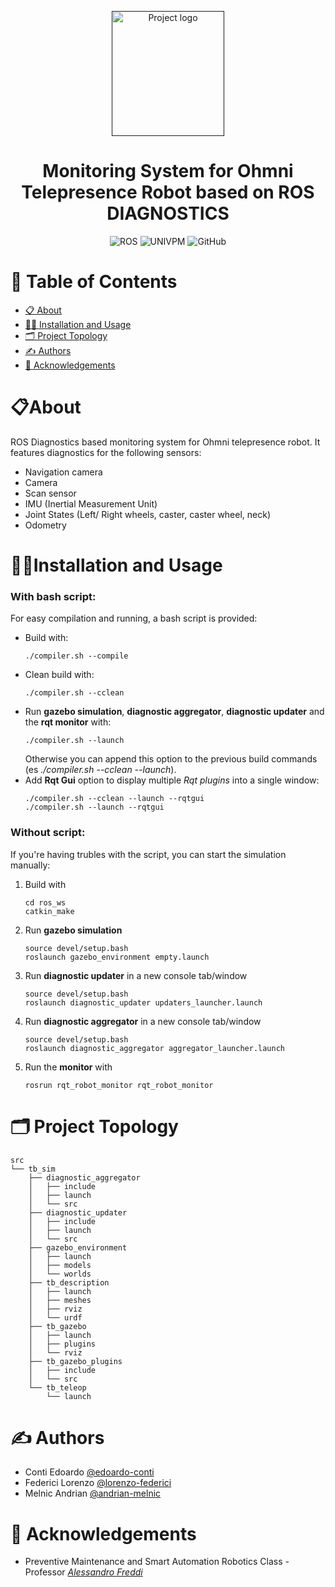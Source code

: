 <p align="center">
  <a href="" rel="noopener">
  <img width=180px height=200px src="https://i.imgur.com/jrRtO9Z.png" alt="Project logo"></a>
</p>

<h1 align="center">Monitoring System for Ohmni Telepresence Robot based on ROS DIAGNOSTICS</br><sub></sub></h1>

<div align="center">
  
![ROS](https://img.shields.io/ros/v/melodic/diagnostics)
![UNIVPM](https://img.shields.io/badge/organization-UNIVPM-red)
![GitHub](https://img.shields.io/github/license/SasageyoOrg/ohmni-bot-diagnostics?color=green)
</div>

# 📝 Table of Contents
- [📋 About ](#about-)
- [👩‍💻 Installation and Usage ](#installation-and-usage-)
- [🗂 Project Topology ](#-project-topology-)
- [✍️ Authors ](#️-authors-)
- [🎉 Acknowledgements ](#-acknowledgements-)

# 📋About <a name = "about"></a>

ROS Diagnostics based monitoring system for Ohmni telepresence robot. It features
diagnostics for the following sensors:
- Navigation camera
- Camera
- Scan sensor
- IMU (Inertial Measurement Unit)
- Joint States (Left/ Right wheels, caster, caster wheel, neck)
- Odometry 


# 👩‍💻Installation and Usage <a name="ins-usage"></a>

### With bash script:
For easy compilation and running, a bash script is provided:

- Build with:
    ```
    ./compiler.sh --compile
    ```
- Clean build with: 
    ```
    ./compiler.sh --cclean
    ```
- Run **gazebo simulation**, **diagnostic aggregator**, **diagnostic updater** and the **rqt monitor** with: 
    ```
    ./compiler.sh --launch
    ```
    Otherwise you can append this option to the previous build commands (es *./compiler.sh --cclean --launch*).
- Add **Rqt Gui** option to display multiple *Rqt plugins* into a single window:
    ```
    ./compiler.sh --cclean --launch --rqtgui
    ./compiler.sh --launch --rqtgui
    ```
### Without script:
If you're having trubles with the script, you can start the simulation manually:

1. Build with
    ```
    cd ros_ws
    catkin_make
    ```
2. Run **gazebo simulation**
    ```
    source devel/setup.bash
    roslaunch gazebo_environment empty.launch
    ```
3. Run **diagnostic updater** in a new console tab/window
    ```
    source devel/setup.bash
    roslaunch diagnostic_updater updaters_launcher.launch 
    ```
4. Run **diagnostic aggregator** in a new console tab/window
    ```
    source devel/setup.bash
    roslaunch diagnostic_aggregator aggregator_launcher.launch
    ```
5. Run the **monitor** with
    ```
    rosrun rqt_robot_monitor rqt_robot_monitor 
    ```

# 🗂 Project Topology <a name="project-topology"></a>
```
src
└── tb_sim
    ├── diagnostic_aggregator
    │   ├── include
    │   ├── launch
    │   └── src
    ├── diagnostic_updater
    │   ├── include
    │   ├── launch
    │   └── src
    ├── gazebo_environment
    │   ├── launch
    │   ├── models
    │   └── worlds
    ├── tb_description
    │   ├── launch
    │   ├── meshes
    │   ├── rviz
    │   └── urdf
    ├── tb_gazebo
    │   ├── launch
    │   ├── plugins
    │   └── rviz
    ├── tb_gazebo_plugins
    │   ├── include
    │   └── src
    └── tb_teleop
        └── launch
```

# ✍️ Authors <a name = "authors"></a>
- Conti Edoardo [@edoardo-conti](https://github.com/edoardo-conti)
- Federici Lorenzo [@lorenzo-federici](https://github.com/lorenzo-federici)
- Melnic Andrian [@andrian-melnic](https://github.com/andrian-melnic)

# 🎉 Acknowledgements <a name = "acknowledgement"></a>
- Preventive Maintenance and Smart Automation Robotics Class - Professor <a href="https://www.univpm.it/Entra/Docenti_1/Ingegneria_1/docname/idsel/767/docname/ALESSANDRO%20FREDDI"> <i>Alessandro Freddi</i></a>
